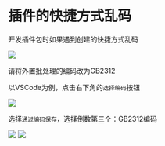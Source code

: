 # 插件的快捷方式乱码
开发插件包时如果遇到创建的快捷方式乱码

![](https://pineapple.edgeless.top/picbed/wiki/images/screenshot_1580888562366.png)

请将外置批处理的编码改为GB2312

以VSCode为例，点击右下角的`选择编码`按钮

![](https://pineapple.edgeless.top/picbed/wiki/images/screenshot_1580888645620.png)

选择`通过编码保存`，选择倒数第三个：GB2312编码

![](https://pineapple.edgeless.top/picbed/wiki/images/screenshot_1580888703711.png)
![](https://pineapple.edgeless.top/picbed/wiki/images/screenshot_1580888724478.png)